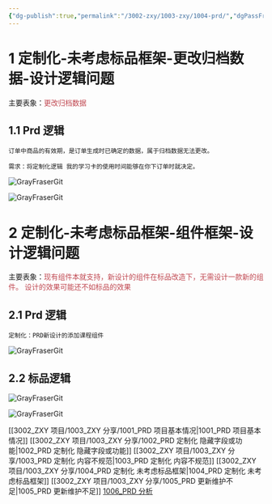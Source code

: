 ```yaml
---
{"dg-publish":true,"permalink":"/3002-zxy/1003-zxy/1004-prd/","dgPassFrontmatter":true}
---
```



# 1 定制化-未考虑标品框架-更改归档数据-设计逻辑问题

主要表象：<font color="#c04851">更改归档数据</font>

## 1.1 Prd 逻辑

```
订单中商品的有效期，是订单生成时已确定的数据，属于归档数据无法更改。

需求：将定制化逻辑 我的学习卡的使用时间能够在你下订单时就决定。
```

![GrayFraserGit](https://grayfraserpic.oss-accelerate.aliyuncs.com/PersonPic/20250101/202403141716179060.png)

![GrayFraserGit](https://grayfraserpic.oss-accelerate.aliyuncs.com/PersonPic/20250101/202403141716445104.png)

# 2 定制化-未考虑标品框架-组件框架-设计逻辑问题

主要表象：<font color="#c04851">现有组件本就支持，新设计的组件在标品改造下，无需设计一款新的组件。 设计的效果可能还不如标品的效果</font>

## 2.1 Prd 逻辑

```
定制化：PRD新设计的添加课程组件
```

![GrayFraserGit](https://grayfraserpic.oss-accelerate.aliyuncs.com/PersonPic/20250101/202403141723433466.png)

## 2.2 标品逻辑

![GrayFraserGit](https://grayfraserpic.oss-accelerate.aliyuncs.com/PersonPic/20250101/202403141726419552.png)

![GrayFraserGit](https://grayfraserpic.oss-accelerate.aliyuncs.com/PersonPic/20250101/202403141727019490.png)

[[3002_ZXY 项目/1003_ZXY 分享/1001_PRD 项目基本情况\|1001_PRD 项目基本情况]]
[[3002_ZXY 项目/1003_ZXY 分享/1002_PRD 定制化 隐藏字段或功能\|1002_PRD 定制化 隐藏字段或功能]]
[[3002_ZXY 项目/1003_ZXY 分享/1003_PRD 定制化 内容不规范\|1003_PRD 定制化 内容不规范]]
[[3002_ZXY 项目/1003_ZXY 分享/1004_PRD 定制化 未考虑标品框架\|1004_PRD 定制化 未考虑标品框架]]
[[3002_ZXY 项目/1003_ZXY 分享/1005_PRD 更新维护不足\|1005_PRD 更新维护不足]]
[1006_PRD 分析](1006_PRD%20分析.md)
